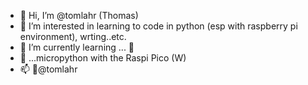 - 👋 Hi, I’m @tomlahr (Thomas)
- 👀 I’m interested in learning to code in python (esp with raspberry pi environment), wrting..etc.
- 🌱 I’m currently learning ... 👋
- 💞️ ...micropython with the Raspi Pico (W)
- 📫 🦜@tomlahr

<!---
tomlahr/tomlahr is a ✨ special ✨ repository because its `README.md` (this file) appears on your GitHub profile.
You can click the Preview link to take a look at your changes.
--->
